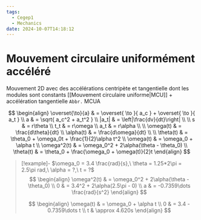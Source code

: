 ```yaml
---
tags:
  - Cegep1
  - Mechanics
date: 2024-10-07T14:18:12
---
```


# Mouvement circulaire uniformément accéléré

Mouvement 2D avec des accélérations centripète et tangentielle dont les modules sont constants
[[Mouvement circulaire uniforme|MCU]] + accélération tangentielle
`Abbr.` MCUA

$$
\begin{align}
\overset{\to}{a} & = \overset{ \to }{ a_c } + \overset{ \to }{ a_t } \\
a & = \sqrt{ a_c^2 + a_t^2 } \\
|a_t| & = \left|\frac{dv}{dt}\right| \\
 \\
s & = r\theta \\
t_t & = r\omega \\
a_t & = r\alpha \\
 \\
\omega(t) & = \frac{d\theta}{dt} \\
\alpha(t) & = \frac{d\omega}{dt} \\
 \\
\theta(t) & = \theta_0 + \omega_0t + \frac{1}{2}\alpha t^2 \\
\omega(t) & = \omega_0 + \alpha t \\
\omega^2(t) & = \omega_0^2 + 2\alpha(\theta - \theta_0) \\
\theta(t) & = \theta_0 + \frac{\omega_0 + \omega(t)}{2}t
\end{align}
$$

> [!example]- $\omega_0 = 3.4 \frac{rad}{s},\ \theta = 1.25*2\pi = 2.5\pi rad,\ \alpha = ?,\ t = ?$
> $$
> \begin{align}
> \omega^2(t) & = \omega_0^2 + 2\alpha(\theta - \theta_0) \\
> 0 & = 3.4^2 + 2\alpha(2.5\pi - 0) \\
> a & = -0.7359\dots \frac{rad}{s^2}
> \end{align}
> $$
> 
> $$
> \begin{align}
> \omega(t) & = \omega_0 + \alpha t \\
> 0 & = 3.4 - 0.7359\dots t \\
> t & \approx 4.620s
> \end{align}
> $$